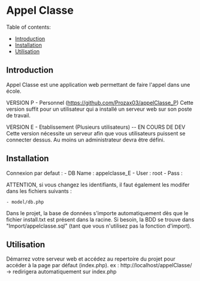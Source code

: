 # Appel Classe

Table of contents:
* [Introduction](#introduction)
* [Installation](#installation)
* [Utilisation](#utilisation)

## Introduction

Appel Classe est une application web permettant de faire l'appel dans une école.

VERSION P - Personnel (https://github.com/Prozax03/appelClasse_P)
Cette version suffit pour un utilisateur qui a installé un serveur web sur son poste de travail.

VERSION E - Etablissement (Plusieurs utilisateurs) -- EN COURS DE DEV
Cette version nécessite un serveur afin que vous utilisateurs puissent se connecter dessus. 
Au moins un administrateur devra être défini.

## Installation

Connexion par defaut : 
    - DB Name : appelclasse_E
    - User : root
    - Pass : 
    
ATTENTION, si vous changez les identifiants, il faut également les modifer dans les fichiers suivants : 

    - model/db.php


Dans le projet, la base de données s'importe automatiquement dès que le fichier install.txt est présent dans la racine.
Si besoin, la BDD se trouve dans "Import/appelclasse.sql" (tant que vous n'utilisez pas la fonction d'import).

## Utilisation

Démarrez votre serveur web et accédez au repertoire du projet pour accéder à la page par défaut (index.php).
ex : http://localhost/appelClasse/ -> redirigera automatiquement sur index.php 
